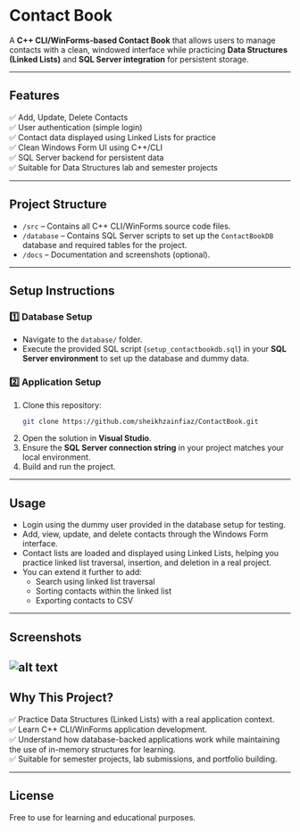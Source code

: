 # Contact Book

A **C++ CLI/WinForms-based Contact Book** that allows users to manage contacts with a clean, windowed interface while practicing **Data Structures (Linked Lists)** and **SQL Server integration** for persistent storage.

---

## Features

✅ Add, Update, Delete Contacts  
✅ User authentication (simple login)  
✅ Contact data displayed using Linked Lists for practice  
✅ Clean Windows Form UI using C++/CLI  
✅ SQL Server backend for persistent data  
✅ Suitable for Data Structures lab and semester projects

---

## Project Structure

- `/src` – Contains all C++ CLI/WinForms source code files.
- `/database` – Contains SQL Server scripts to set up the `ContactBookDB` database and required tables for the project.
- `/docs` – Documentation and screenshots (optional).

---

## Setup Instructions

### 1️⃣ Database Setup
- Navigate to the `database/` folder.
- Execute the provided SQL script (`setup_contactbookdb.sql`) in your **SQL Server environment** to set up the database and dummy data.

### 2️⃣ Application Setup

1. Clone this repository:
   ```bash
   git clone https://github.com/sheikhzainfiaz/ContactBook.git
   ```
2. Open the solution in **Visual Studio**.
3. Ensure the **SQL Server connection string** in your project matches your local environment.
4. Build and run the project.

---

## Usage

- Login using the dummy user provided in the database setup for testing.
- Add, view, update, and delete contacts through the Windows Form interface.
- Contact lists are loaded and displayed using Linked Lists, helping you practice linked list traversal, insertion, and deletion in a real project.
- You can extend it further to add:
  - Search using linked list traversal
  - Sorting contacts within the linked list
  - Exporting contacts to CSV

---

## Screenshots


![alt text](image-1.png)
---

## Why This Project?

✅ Practice Data Structures (Linked Lists) with a real application context.  
✅ Learn C++ CLI/WinForms application development.  
✅ Understand how database-backed applications work while maintaining the use of in-memory structures for learning.  
✅ Suitable for semester projects, lab submissions, and portfolio building.

---



## License

Free to use for learning and educational purposes.

